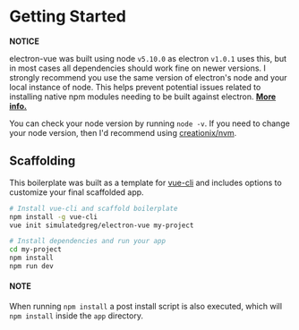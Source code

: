 # Getting Started
**NOTICE**

 electron-vue was built using node `v5.10.0` as electron `v1.0.1` uses this, but in most cases all dependencies should work fine on newer versions. I strongly recommend you use the same version of electron's node and your local instance of node. This helps prevent potential issues related to installing native npm modules needing to be built against electron. [**More info.**](http://electron.atom.io/docs/tutorial/using-native-node-modules/)

 You can check your node version by running `node -v`. If you need to change your node version, then I'd recommend using [creationix/nvm](https://github.com/creationix/nvm/blob/master/README.markdown).
 
## Scaffolding
This boilerplate was built as a template for [vue-cli](https://github.com/vuejs/vue-cli) and includes options to customize your final scaffolded app.

```bash
# Install vue-cli and scaffold boilerplate
npm install -g vue-cli
vue init simulatedgreg/electron-vue my-project

# Install dependencies and run your app
cd my-project
npm install
npm run dev
```

#### NOTE
 When running `npm install` a post install script is also executed, which will `npm install` inside the `app` directory.
